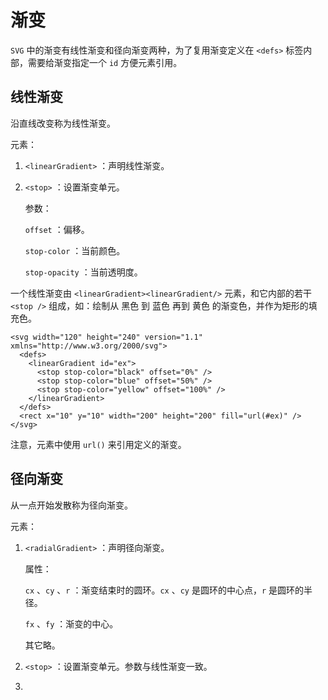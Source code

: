 # 渐变

`SVG` 中的渐变有线性渐变和径向渐变两种，为了复用渐变定义在 `<defs>` 标签内部，需要给渐变指定一个 `id` 方便元素引用。

## 线性渐变

沿直线改变称为线性渐变。

元素：

1. `<linearGradient>` ：声明线性渐变。

2. `<stop>` ：设置渐变单元。

   参数：

   `offset` ：偏移。

   `stop-color` ：当前颜色。

   `stop-opacity` ：当前透明度。

一个线性渐变由 `<linearGradient><linearGradient/>` 元素，和它内部的若干 `<stop />` 组成，如：绘制从 黑色 到 蓝色 再到 黄色 的渐变色，并作为矩形的填充色。

```
<svg width="120" height="240" version="1.1" xmlns="http://www.w3.org/2000/svg">
  <defs>
    <linearGradient id="ex">
      <stop stop-color="black" offset="0%" />
      <stop stop-color="blue" offset="50%" />
      <stop stop-color="yellow" offset="100%" />
    </linearGradient>
  </defs>
  <rect x="10" y="10" width="200" height="200" fill="url(#ex)" />
</svg>
```

注意，元素中使用 `url()` 来引用定义的渐变。

## 径向渐变

从一点开始发散称为径向渐变。

元素：

1. `<radialGradient>` ：声明径向渐变。

   属性：

   `cx` 、`cy` 、`r` ：渐变结束时的圆环。`cx` 、`cy` 是圆环的中心点，`r` 是圆环的半径。

   `fx` 、`fy` ：渐变的中心。

   其它略。

   

2. `<stop>` ：设置渐变单元。参数与线性渐变一致。

3. 